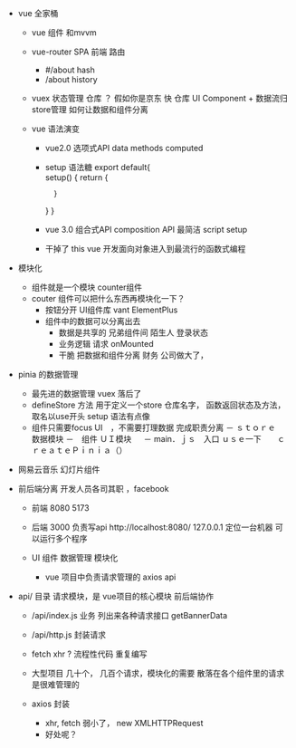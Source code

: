 - vue 全家桶
    - vue   组件 和mvvm 
    - vue-router SPA  前端 路由
        - #/about hash  
        - /about  history 
    - vuex 状态管理  仓库 ？
        假如你是京东 快   仓库 
        UI Component  +  数据流归store管理
        如何让数据和组件分离

    - vue 语法演变
        - vue2.0 选项式API  data  methods computed  
        - setup 语法糖  export default{  
            setup() {
                return {

                }
            }
        }
        - vue 3.0 组合式API  composition API  最简洁
            script setup 
        - 干掉了 this  vue 开发面向对象进入到最流行的函数式编程

- 模块化
    - 组件就是一个模块  counter组件 
    - couter 组件可以把什么东西再模块化一下？ 
        - 按钮分开  UI组件库   vant  ElementPlus 
        - 组件中的数据可以分离出去
            - 数据是共享的  兄弟组件间   陌生人 登录状态
            - 业务逻辑 
                请求 onMounted 
            - 干脆 把数据和组件分离  财务
            公司做大了，  

- pinia 的数据管理
    - 最先进的数据管理 vuex 落后了
    -  defineStore 方法 用于定义一个store 仓库名字， 函数返回状态及方法， 取名以use开头 setup 语法有点像
    - 组件只需要focus UI　，不需要打理数据 完成职责分离
        － ｓｔｏｒｅ　数据模块
        －　组件 ＵＩ模块 　
    － main．ｊｓ　入口 ｕｓｅ一下　　ｃｒｅａｔｅＰｉｎｉａ（）

- 网易云音乐 幻灯片组件

- 前后端分离 开发人员各司其职 ，facebook 

    - 前端  8080   5173
    - 后端 3000 负责写api 
    http://localhost:8080/
    127.0.0.1  定位一台机器 可以运行多个程序 

    - UI 组件   数据管理 模块化
        - vue 项目中负责请求管理的 axios  api

- api/ 目录 请求模块，是 vue项目的核心模块
    前后端协作 
    - /api/index.js
        业务 列出来各种请求接口  getBannerData 
    - /api/http.js 封装请求
    
    - fetch xhr ? 
        流程性代码 重复编写 
    - 大型项目
        几十个， 几百个请求，模块化的需要
        散落在各个组件里的请求是很难管理的
    
    - axios 封装
        - xhr, fetch 弱小了，
            new XMLHTTPRequest 
        - 好处呢？